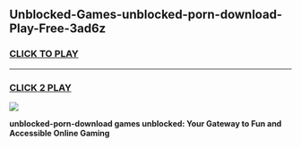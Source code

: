 
## Unblocked-Games-unblocked-porn-download-Play-Free-3ad6z
<h3>
<a href="https://premium76.site?title=unblocked-porn-download&ref=21A">CLICK TO PLAY</a></h3>
<hr>

<h3>
<a href="https://premium76.site?title=unblocked-porn-download&ref=21A">CLICK 2 PLAY</a>
  
</h3>

<a href="https://premium76.site?title=unblocked-porn-download&ref=21A"><img src="https://clearcache.store/games.png"></a>


**unblocked-porn-download games unblocked: Your Gateway to Fun and Accessible Online Gaming**
